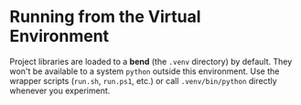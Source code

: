 # Running from the Virtual Environment

Project libraries are loaded to a **bend** (the `.venv` directory) by default.
They won't be available to a system `python` outside this environment. Use the
wrapper scripts (`run.sh`, `run.ps1`, etc.) or call `.venv/bin/python` directly
whenever you experiment.
